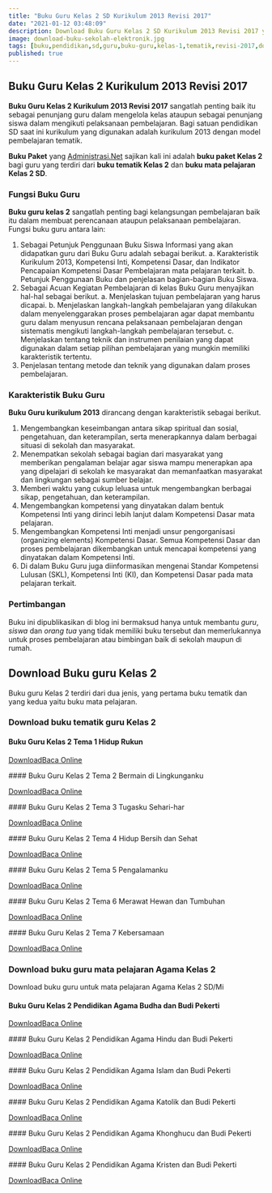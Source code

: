 ```yaml
---
title: "Buku Guru Kelas 2 SD Kurikulum 2013 Revisi 2017"
date: "2021-01-12 03:48:09"
description: Download Buku Guru Kelas 2 SD Kurikulum 2013 Revisi 2017 yang terdiri dari buku tematik kelas 2 dan buku mata pelajaran kelas 2.
image: download-buku-sekolah-elektronik.jpg
tags: [buku,pendidikan,sd,guru,buku-guru,kelas-1,tematik,revisi-2017,download]
published: true
---
```


## Buku Guru Kelas 2 Kurikulum 2013 Revisi 2017
**Buku Guru Kelas 2 Kurikulum 2013 Revisi 2017** sangatlah penting baik itu sebagai penunjang guru dalam mengelola kelas ataupun sebagai penunjang siswa dalam mengikuti pelaksanaan pembelajaran. Bagi satuan pendidikan SD saat ini kurikulum yang digunakan adalah kurikulum 2013 dengan model pembelajaran tematik.

**Buku Paket** yang [Administrasi.Net](/ "Administrasi.Net") sajikan kali ini adalah **buku paket Kelas 2** bagi guru yang terdiri dari **buku tematik Kelas 2** dan **buku mata pelajaran Kelas 2 SD**.

### Fungsi Buku Guru
**Buku guru kelas 2** sangatlah penting bagi kelangsungan pembelajaran baik itu dalam membuat perencanaan ataupun pelaksanaan pembelajaran. Fungsi buku guru antara lain:
 
1. Sebagai Petunjuk Penggunaan Buku Siswa
Informasi yang akan didapatkan guru dari Buku Guru adalah sebagai berikut.
a. Karakteristik Kurikulum 2013, Kompetensi Inti, Kompetensi Dasar, dan Indikator Pencapaian Kompetensi Dasar Pembelajaran mata pelajaran terkait.
b. Petunjuk Penggunaan Buku dan penjelasan bagian-bagian Buku Siswa.
2. Sebagai Acuan Kegiatan Pembelajaran di kelas
Buku Guru menyajikan hal-hal sebagai berikut.
a. Menjelaskan tujuan pembelajaran yang harus dicapai.
b. Menjelaskan langkah-langkah pembelajaran yang dilakukan dalam menyelenggarakan proses pembelajaran agar dapat membantu guru dalam menyusun rencana pelaksanaan pembelajaran dengan sistematis mengikuti langkah-langkah pembelajaran tersebut.
c. Menjelaskan tentang teknik dan instrumen penilaian yang dapat digunakan dalam setiap pilihan pembelajaran yang mungkin memiliki karakteristik tertentu.
3. Penjelasan tentang metode dan teknik yang digunakan dalam proses pembelajaran.

### Karakteristik Buku Guru
**Buku Guru kurikulum 2013** dirancang dengan karakteristik sebagai berikut.

1. Mengembangkan keseimbangan antara sikap spiritual dan sosial, pengetahuan, dan keterampilan, serta menerapkannya dalam berbagai situasi di sekolah dan masyarakat.
2. Menempatkan sekolah sebagai bagian dari masyarakat yang memberikan pengalaman belajar agar siswa mampu menerapkan apa yang dipelajari di sekolah ke masyarakat dan memanfaatkan masyarakat dan lingkungan sebagai sumber belajar.
3. Memberi waktu yang cukup leluasa untuk mengembangkan berbagai sikap, pengetahuan, dan keterampilan.
4. Mengembangkan kompetensi yang dinyatakan dalam bentuk Kompetensi Inti yang dirinci lebih lanjut dalam Kompetensi Dasar mata pelajaran.
5. Mengembangkan Kompetensi Inti menjadi unsur pengorganisasi (organizing elements) Kompetensi Dasar. Semua Kompetensi Dasar dan proses pembelajaran dikembangkan untuk mencapai kompetensi yang dinyatakan dalam Kompetensi Inti.
6. Di dalam Buku Guru juga diinformasikan mengenai Standar Kompetensi Lulusan (SKL), Kompetensi Inti (KI), dan Kompetensi Dasar pada mata pelajaran terkait. 

### Pertimbangan
Buku ini dipublikasikan di blog ini bermaksud hanya untuk membantu _guru_, _siswa_ dan _orang tua_ yang tidak memiliki buku tersebut dan memerlukannya untuk proses pembelajaran atau bimbingan baik di sekolah maupun di rumah.

## Download Buku guru Kelas 2
Buku guru Kelas 2 terdiri dari dua jenis, yang pertama buku tematik dan yang kedua yaitu buku mata pelajaran.

### Download buku tematik guru Kelas 2
#### Buku Guru Kelas 2 Tema 1 Hidup Rukun
<p class="center"><a class="button download" href="https://docs.google.com/uc?export=download&id=1iswopC2mtT-A3jLGsaI75a9AM258J3Jq"  target="_blank" title="Download Buku Guru Tema 1 Hidup Rukun">Download</a><a class="button demo open-dialog" href="https://drive.google.com/file/d/1iswopC2mtT-A3jLGsaI75a9AM258J3Jq/preview" Title="Baca Online Buku Guru Tema 1 Hidup Rukun" >Baca Online</a></p>
#### Buku Guru Kelas 2 Tema 2 Bermain di Lingkunganku
<p class="center"><a class="button download" href="https://docs.google.com/uc?export=download&id=1vUmfwf7u98ejppPUzX6yMs0Xu4wJQdL5"  target="_blank" title="Download Buku Guru Tema 2 Bermain di Lingkunganku">Download</a><a class="button demo open-dialog" href="https://drive.google.com/file/d/1vUmfwf7u98ejppPUzX6yMs0Xu4wJQdL5/preview" Title="Baca Online Buku Guru Tema 2 Bermain di Lingkunganku" >Baca Online</a></p>
#### Buku Guru Kelas 2 Tema 3 Tugasku Sehari-har
<p class="center"><a class="button download" href="https://docs.google.com/uc?export=download&id=1IWBgfeI_UfHpfldpTQFL0GjLV31iQW5M"  target="_blank" title="Download Buku Guru Tema 3 Tugasku Sehari-har">Download</a><a class="button demo open-dialog" href="https://drive.google.com/file/d/1IWBgfeI_UfHpfldpTQFL0GjLV31iQW5M/preview" Title="Baca Online Buku Guru Tema 3 Tugasku Sehari-har" >Baca Online</a></p>
#### Buku Guru Kelas 2 Tema 4 Hidup Bersih dan Sehat
<p class="center"><a class="button download" href="https://docs.google.com/uc?export=download&id=17K5Yv8sV4nhaxaM87DKvMZsd2jdDkvw0"  target="_blank" title="Download Buku Guru Tema 4 Hidup Bersih dan Sehat">Download</a><a class="button demo open-dialog" href="https://drive.google.com/file/d/17K5Yv8sV4nhaxaM87DKvMZsd2jdDkvw0/preview" Title="Baca Online Buku Guru Tema 4 Hidup Bersih dan Sehat" >Baca Online</a></p>
#### Buku Guru Kelas 2 Tema 5 Pengalamanku 
<p class="center"><a class="button download" href="https://docs.google.com/uc?export=download&id=1AHMSbuTsOpC9FkUE_dVjVuITC54HgZ6U"  target="_blank" title="Download Buku Guru Tema 5 Pengalamanku ">Download</a><a class="button demo open-dialog" href="https://drive.google.com/file/d/1AHMSbuTsOpC9FkUE_dVjVuITC54HgZ6U/preview" Title="Baca Online Buku Guru Tema 5 Pengalamanku " >Baca Online</a></p>
#### Buku Guru Kelas 2 Tema 6 Merawat Hewan dan Tumbuhan
<p class="center"><a class="button download" href="https://docs.google.com/uc?export=download&id=1YfydGAGQRSOcLM9KFiaYa7SmOG_ooxsM"  target="_blank" title="Download Buku Guru Tema 6 Merawat Hewan dan Tumbuhan">Download</a><a class="button demo open-dialog" href="https://drive.google.com/file/d/1YfydGAGQRSOcLM9KFiaYa7SmOG_ooxsM/preview" Title="Baca Online Buku Guru Tema 6 Merawat Hewan dan Tumbuhan" >Baca Online</a></p>
#### Buku Guru Kelas 2 Tema 7 Kebersamaan
<p class="center"><a class="button download" href="https://docs.google.com/uc?export=download&id=1cpHzsJezfaeXAKIX0KVV9xnRGj2x-PmN"  target="_blank" title="Download Buku Guru Tema 7 Kebersamaan">Download</a><a class="button demo open-dialog" href="https://drive.google.com/file/d/1cpHzsJezfaeXAKIX0KVV9xnRGj2x-PmN/preview" Title="Baca Online Buku Guru Tema 7 Kebersamaan" >Baca Online</a></p>

### Download buku guru mata pelajaran Agama Kelas 2
Download buku guru untuk mata pelajaran Agama Kelas 2 SD/Mi
#### Buku Guru Kelas 2 Pendidikan Agama Budha dan Budi Pekerti
<p class="center"><a class="button download" href="http://bsd.pendidikan.id/data/2013/kelas_2sd/guru/Kelas_02_SD_Pendidikan_Agama_Buddha_dan_Budi_Pekerti_Guru_2017.pdf"  target="_blank" title="Download Buku Guru Pendidikan Agama Budha dan Budi Pekerti">Download</a><a class="button demo open-dialog" href="http://bsd.pendidikan.id/data/2013/kelas_2sd/guru/Kelas_02_SD_Pendidikan_Agama_Buddha_dan_Budi_Pekerti_Guru_2017.pdf" Title="Baca Online Buku Guru Pendidikan Agama Budha dan Budi Pekerti" >Baca Online</a></p>
#### Buku Guru Kelas 2 Pendidikan Agama Hindu dan Budi Pekerti
<p class="center"><a class="button download" href="https://docs.google.com/uc?export=download&id=1Rd80G0itMMSaCTPSRXE7-cZClcrkWoqc"  target="_blank" title="Download Buku Guru Pendidikan Agama Hindu dan Budi Pekerti">Download</a><a class="button demo open-dialog" href="https://drive.google.com/file/d/1Rd80G0itMMSaCTPSRXE7-cZClcrkWoqc/preview" Title="Baca Online Buku Guru Pendidikan Agama Hindu dan Budi Pekerti" >Baca Online</a></p>
#### Buku Guru Kelas 2 Pendidikan Agama Islam dan Budi Pekerti 
<p class="center"><a class="button download" href="https://docs.google.com/uc?export=download&id=1GPpsM-TtiW0VW7pg5Tp-icjaQO1pJ135"  target="_blank" title="Download Buku Guru Pendidikan Agama Islam dan Budi Pekerti">Download</a><a class="button demo open-dialog" href="https://drive.google.com/file/d/1GPpsM-TtiW0VW7pg5Tp-icjaQO1pJ135/preview" Title="Baca Online Buku Guru Pendidikan Agama Islam dan Budi Pekerti" >Baca Online</a></p>
#### Buku Guru Kelas 2 Pendidikan Agama Katolik dan Budi Pekerti 
<p class="center"><a class="button download" href="https://docs.google.com/uc?export=download&id=11A0J8-c_zCnBlznuDV9cO_Pb5yroYlVv"  target="_blank" title="Download Buku Guru Pendidikan Agama Katolik dan Budi Pekerti">Download</a><a class="button demo open-dialog" href="https://drive.google.com/file/d/11A0J8-c_zCnBlznuDV9cO_Pb5yroYlVv/preview" Title="Baca Online Buku Guru Pendidikan Agama Katolik dan Budi Pekerti" >Baca Online</a></p>
#### Buku Guru Kelas 2 Pendidikan Agama Khonghucu dan Budi Pekerti 
<p class="center"><a class="button download" href="http://bsd.pendidikan.id/data/2013/kelas_2sd/guru/Kelas_02_SD_Pendidikan_Agama_Khonghucu_dan_Budi_Pekerti_Guru_2017.pdf"  target="_blank" title="Download Buku Guru Pendidikan Agama Khonghucu dan Budi Pekerti ">Download</a><a class="button demo open-dialog" href="http://bsd.pendidikan.id/data/2013/kelas_2sd/guru/Kelas_02_SD_Pendidikan_Agama_Khonghucu_dan_Budi_Pekerti_Guru_2017.pdf" Title="Baca Online Buku Guru Pendidikan Agama Khonghucu dan Budi Pekerti ">Baca Online</a></p>
#### Buku Guru Kelas 2 Pendidikan Agama Kristen dan Budi Pekerti 
<p class="center"><a class="button download" href="https://docs.google.com/uc?export=download&id=1HqdoxyT_9vlEWVq-exBBZOQLREJozKvB"  target="_blank" title="Download Buku Guru Pendidikan Agama Kristen dan Budi Pekerti">Download</a><a class="button demo open-dialog" href="https://drive.google.com/file/d/1HqdoxyT_9vlEWVq-exBBZOQLREJozKvB/preview" Title="Baca Online Pendidikan Agama Kristen dan Budi Pekerti" >Baca Online</a></p>
